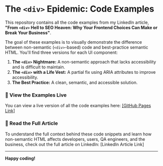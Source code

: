 # The `<div>` Epidemic: Code Examples

This repository contains all the code examples from my LinkedIn article, **"From `<div>` Hell to SEO Heaven: Why Your Frontend Choices Can Make or Break Your Business"**.

The goal of these examples is to visually demonstrate the difference between non-semantic (`<div>`-based) code and best-practice semantic HTML. You'll find three versions for each UI component:

1.  **The `<div>` Nightmare:** A non-semantic approach that lacks accessibility and is difficult to maintain.
2.  **The `<div>` with a Life Vest:** A partial fix using ARIA attributes to improve accessibility.
3.  **The Best Practice:** A clean, semantic, and accessible solution.

### 🔗 View the Examples Live

You can view a live version of all the code examples here:
[[GitHub Pages Link]](https://andrey-roshchupkin.github.io/div-epidemic-code-examles/)

### 📝 Read the Full Article

To understand the full context behind these code snippets and learn how non-semantic HTML affects developers, users, QA engineers, and the business, check out the full article on LinkedIn:
[LinkedIn Article Link]

---

**Happy coding!**
